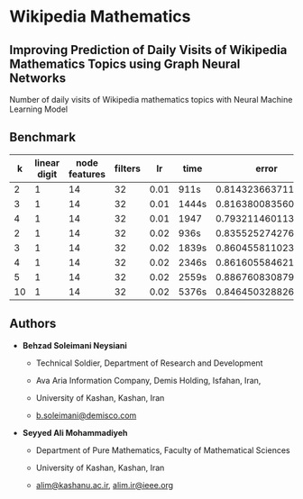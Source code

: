 # Wikipedia Mathematics

## Improving Prediction of Daily Visits of Wikipedia Mathematics Topics using Graph Neural Networks

Number of daily visits of Wikipedia mathematics topics with Neural Machine Learning Model

## Benchmark

|  k | linear digit | node features | filters |  lr  |  time  |  error  |
| -- | ------------ | ------------- | ------- | ---- | ------ | ------- |
| 2  |       1      |    14   | 32 | 0.01 | 911s | 0.8143236637115479 |
| 3  |       1      |    14   | 32 | 0.01 | 1444s | 0.8163800835609436 |
| 4 | 1 | 14 | 32 | 0.01 | 1947 | 0.7932114601135254 |
| 2 | 1 | 14 | 32 | 0.02 | 936s | 0.8355252742767334 |
| 3 | 1 | 14 | 32 | 0.02 | 1839s | 0.8604558110237122 |
| 4 | 1 | 14 | 32 | 0.02 | 2346s | 0.8616055846214294 |
| 5 | 1 | 14 | 32 | 0.02 | 2559s | 0.8867608308792114 |
| 10 | 1 | 14 | 32 | 0.02 | 5376s | 0.8464503288269043

## Authors

- **Behzad Soleimani Neysiani**

  - Technical Soldier, Department of Research and Development

  - Ava Aria Information Company, Demis Holding, Isfahan, Iran,

  - University of Kashan, Kashan, Iran

  - b.soleimani@demisco.com

- **Seyyed Ali Mohammadiyeh**

  - Department of Pure Mathematics, Faculty of Mathematical Sciences

  - University of Kashan, Kashan, Iran

  - alim@kashanu.ac.ir, alim.ir@ieee.org


